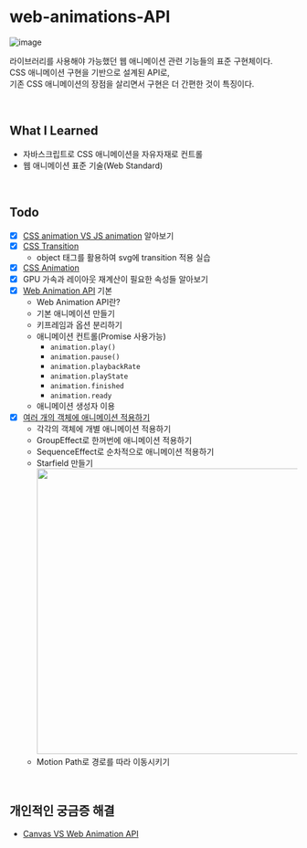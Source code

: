 # web-animations-API
![image](https://github.com/user-attachments/assets/e791df51-588a-4327-a2a5-a7207351933f)
<br>

라이브러리를 사용해야 가능했던 웹 애니메이션 관련 기능들의 표준 구현체이다.<br>
CSS 애니메이션 구현을 기반으로 설계된 API로,<br>기존 CSS 애니메이션의 장점을 살리면서 구현은 더 간편한 것이 특징이다.

<br>

## What I Learned
- 자바스크립트로 CSS 애니메이션을 자유자재로 컨트롤<br>
- 웹 애니메이션 표준 기술(Web Standard)

<br>

## Todo
- [x] [CSS animation VS JS animation](https://github.com/twilight92/web-animations-API/wiki/CSS-%EC%95%A0%EB%8B%88%EB%A9%94%EC%9D%B4%EC%85%98%EA%B3%BC-JS-%EC%95%A0%EB%8B%88%EB%A9%94%EC%9D%B4%EC%85%98) 알아보기
- [x] [CSS Transition](https://github.com/twilight92/web-animations-API/wiki/CSS-Transition%EA%B3%BC-CSS-Animation)
  - object 태그를 활용하여 svg에 transition 적용 실습
- [x] [CSS Animation](https://github.com/twilight92/web-animations-API/wiki/CSS-Transition%EA%B3%BC-CSS-Animation#css-animation)
- [x] GPU 가속과 레이아웃 재계산이 필요한 속성들 알아보기
- [x] [Web Animation API](https://github.com/twilight92/web-animations-API/wiki/Web-Animation-API) 기본
  - Web Animation API란?
  - 기본 애니메이션 만들기
  - 키프레임과 옵션 분리하기
  - 애니메이션 컨트롤(Promise 사용가능)
    - `animation.play()`
    - `animation.pause()`
    - `animation.playbackRate`
    - `animation.playState`
    - `animation.finished`
    - `animation.ready`
  - 애니메이션 생성자 이용
- [x] [여러 개의 객체에 애니메이션 적용하기](https://github.com/twilight92/web-animations-API/wiki/%EC%97%AC%EB%9F%AC-%EA%B0%9C%EC%9D%98-%EA%B0%9D%EC%B2%B4%EC%97%90-%EC%95%A0%EB%8B%88%EB%A9%94%EC%9D%B4%EC%85%98-%EC%A0%81%EC%9A%A9%ED%95%98%EA%B8%B0)
  - 각각의 객체에 개별 애니메이션 적용하기
  - GroupEffect로 한꺼번에 애니메이션 적용하기
  - SequenceEffect로 순차적으로 애니메이션 적용하기
  - Starfield 만들기<br><img src="https://github.com/user-attachments/assets/a72d55ea-598a-4db2-82c2-79a8f6521010" width=500>
  - Motion Path로 경로를 따라 이동시키기
<br>

## 개인적인 궁금증 해결
- [Canvas VS Web Animation API](https://github.com/twilight92/web-animations-API/wiki/Canvas-Vs-Web-Animation-API)

